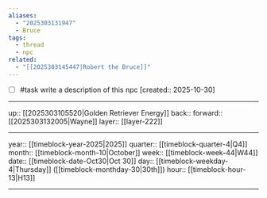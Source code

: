 ```yaml
---
aliases:
  - "2025303131947"
  - Bruce
tags:
  - thread
  - npc
related:
  - "[[2025303145447|Robert the Bruce]]"
---
```


- [ ] #task write a description of this npc  [created:: 2025-10-30]

***

up:: [[2025303105520|Golden Retriever Energy]]
back:: 
forward:: [[2025303132005|Wayne]]
layer:: [[layer-222]]

***

year:: [[timeblock-year-2025|2025]]
quarter:: [[timeblock-quarter-4|Q4]]
month:: [[timeblock-month-10|October]]
week:: [[timeblock-week-44|W44]]
date:: [[timeblock-date-Oct30|Oct 30]]
day:: [[timeblock-weekday-4|Thursday]] ([[timeblock-monthday-30|30th]])
hour:: [[timeblock-hour-13|H13]]

***
